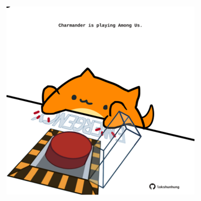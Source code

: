 <!-- built at 14/01/2024, 13:01:03 UTC -->
<p align="center">
  <img width="500" height="500" src="./ReadmeImage.svg">
</p>
